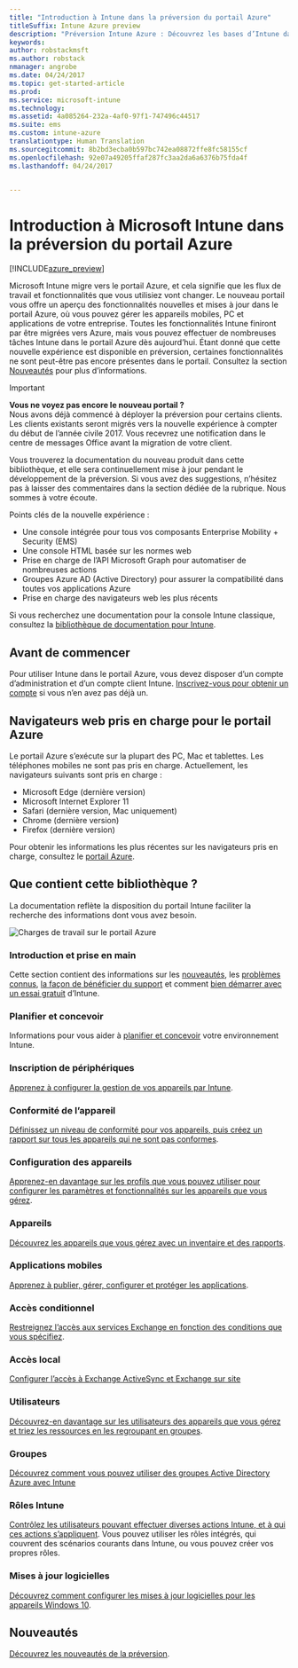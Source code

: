 ```yaml
---
title: "Introduction à Intune dans la préversion du portail Azure"
titleSuffix: Intune Azure preview
description: "Préversion Intune Azure : Découvrez les bases d’Intune dans la préversion du portail Azure et comment celui-ci peut vous aider à gérer vos appareils."
keywords: 
author: robstackmsft
ms.author: robstack
nmanager: angrobe
ms.date: 04/24/2017
ms.topic: get-started-article
ms.prod: 
ms.service: microsoft-intune
ms.technology: 
ms.assetid: 4a085264-232a-4af0-97f1-747496c44517
ms.suite: ems
ms.custom: intune-azure
translationtype: Human Translation
ms.sourcegitcommit: 8b2bd3ecba0b597bc742ea08872ffe8fc58155cf
ms.openlocfilehash: 92e07a49205ffaf287fc3aa2da6a6376b75fda4f
ms.lasthandoff: 04/24/2017


---
```



# <a name="introduction-to-microsoft-intune-in-the-azure-portal-preview"></a>Introduction à Microsoft Intune dans la préversion du portail Azure


[!INCLUDE[azure_preview](../includes/azure_preview.md)]

Microsoft Intune migre vers le portail Azure, et cela signifie que les flux de travail et fonctionnalités que vous utilisiez vont changer.
Le nouveau portail vous offre un aperçu des fonctionnalités nouvelles et mises à jour dans le portail Azure, où vous pouvez gérer les appareils mobiles, PC et applications de votre entreprise.
Toutes les fonctionnalités Intune finiront par être migrées vers Azure, mais vous pouvez effectuer de nombreuses tâches Intune dans le portail Azure dès aujourd’hui. Étant donné que cette nouvelle expérience est disponible en préversion, certaines fonctionnalités ne sont peut-être pas encore présentes dans le portail. Consultez la section [Nouveautés](#what's-new) pour plus d’informations.

> [!IMPORTANT]
> **Vous ne voyez pas encore le nouveau portail ?**<br>
> Nous avons déjà commencé à déployer la préversion pour certains clients. Les clients existants seront migrés vers la nouvelle expérience à compter du début de l’année civile 2017. Vous recevrez une notification dans le centre de messages Office avant la migration de votre client.


Vous trouverez la documentation du nouveau produit dans cette bibliothèque, et elle sera continuellement mise à jour pendant le développement de la préversion. Si vous avez des suggestions, n’hésitez pas à laisser des commentaires dans la section dédiée de la rubrique. Nous sommes à votre écoute.

<!--- You can view the new Intune technical preview console in Azure at [portal.azure.com]. --->

Points clés de la nouvelle expérience :

- Une console intégrée pour tous vos composants Enterprise Mobility + Security (EMS)
- Une console HTML basée sur les normes web
- Prise en charge de l’API Microsoft Graph pour automatiser de nombreuses actions
- Groupes Azure AD (Active Directory) pour assurer la compatibilité dans toutes vos applications Azure
- Prise en charge des navigateurs web les plus récents

Si vous recherchez une documentation pour la console Intune classique, consultez la [bibliothèque de documentation pour Intune](https://docs.microsoft.com/en-us/intune/).

## <a name="before-you-start"></a>Avant de commencer

Pour utiliser Intune dans le portail Azure, vous devez disposer d’un compte d’administration et d’un compte client Intune. [Inscrivez-vous pour obtenir un compte](https://portal.office.com/Signup/Signup.aspx?OfferId=40BE278A-DFD1-470a-9EF7-9F2596EA7FF9&dl=INTUNE_A&ali=1#0%20) si vous n’en avez pas déjà un.

## <a name="supported-web-browsers-for-the-azure-portal"></a>Navigateurs web pris en charge pour le portail Azure

Le portail Azure s’exécute sur la plupart des PC, Mac et tablettes. Les téléphones mobiles ne sont pas pris en charge.
Actuellement, les navigateurs suivants sont pris en charge :

- Microsoft Edge (dernière version)
- Microsoft Internet Explorer 11
- Safari (dernière version, Mac uniquement)
- Chrome (dernière version)
- Firefox (dernière version)

Pour obtenir les informations les plus récentes sur les navigateurs pris en charge, consultez le [portail Azure](https://docs.microsoft.com/azure/azure-preview-portal-supported-browsers-devices).

## <a name="whats-in-this-library"></a>Que contient cette bibliothèque ?

La documentation reflète la disposition du portail Intune faciliter la recherche des informations dont vous avez besoin.

![Charges de travail sur le portail Azure](./media/azure-portal-workloads.png)

### <a name="introduction-and-get-started"></a>Introduction et prise en main
Cette section contient des informations sur les [nouveautés](/intune-azure/introduction/whats-new), les [problèmes connus](/intune-azure/introduction/known-issues-in-the-intune-preview), [la façon de bénéficier du support](/intune-azure/introduction/how-to-get-support-for-microsoft-intune) et comment [bien démarrer avec un essai gratuit](/intune-azure/introduction/sign-up-free-trial-microsoft-intune) d’Intune.
### <a name="plan-and-design"></a>Planifier et concevoir
Informations pour vous aider à [planifier et concevoir](/intune-azure/plan-and-design/get-started) votre environnement Intune.
### <a name="device-enrollment"></a>Inscription de périphériques
[Apprenez à configurer la gestion de vos appareils par Intune](/intune-azure/enroll-devices/what-is).
### <a name="device-compliance"></a>Conformité de l’appareil
[Définissez un niveau de conformité pour vos appareils, puis créez un rapport sur tous les appareils qui ne sont pas conformes](/intune-azure/set-device-compliance/what-is-device-compliance).
### <a name="device-configuration"></a>Configuration des appareils
[Apprenez-en davantage sur les profils que vous pouvez utiliser pour configurer les paramètres et fonctionnalités sur les appareils que vous gérez](/intune-azure/configure-devices/what-are-device-profiles).
### <a name="devices"></a>Appareils
[Découvrez les appareils que vous gérez avec un inventaire et des rapports](/intune-azure/manage-devices/what-is).
### <a name="mobile-apps"></a>Applications mobiles
[Apprenez à publier, gérer, configurer et protéger les applications](/intune-azure/manage-apps/what-is-app-management).
### <a name="conditional-access"></a>Accès conditionnel
[Restreignez l’accès aux services Exchange en fonction des conditions que vous spécifiez](/intune-azure/conditional-access/what-is-conditional-access).
### <a name="on-premises-access"></a>Accès local
[Configurer l’accès à Exchange ActiveSync et Exchange sur site](/intune/deploy-use/mobile-device-management-with-exchange-activesync-and-microsoft-intune)
### <a name="users"></a>Utilisateurs
[Découvrez-en davantage sur les utilisateurs des appareils que vous gérez et triez les ressources en les regroupant en groupes](/intune-azure/manage-users/what-is).
### <a name="groups"></a>Groupes
[Découvrez comment vous pouvez utiliser des groupes Active Directory Azure avec Intune](/intune-azure/manage-users/get-started-with-groups)
### <a name="intune-roles"></a>Rôles Intune
[Contrôlez les utilisateurs pouvant effectuer diverses actions Intune, et à qui ces actions s’appliquent](/intune-azure/access-control/role-based-access-control). Vous pouvez utiliser les rôles intégrés, qui couvrent des scénarios courants dans Intune, ou vous pouvez créer vos propres rôles.
### <a name="software-updates"></a>Mises à jour logicielles
[Découvrez comment configurer les mises à jour logicielles pour les appareils Windows 10](/intune-azure/configure-devices/how-to-configure-windows-update-for-business).



## <a name="whats-new"></a>Nouveautés

[Découvrez les nouveautés de la préversion](/intune-azure/introduction/whats-new).

